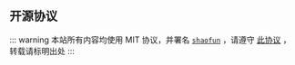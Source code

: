## 开源协议

::: warning
本站所有内容均使用 MIT 协议，并署名 [`shaofun`](//shao.fun) ，请遵守 [此协议](../LICENSE.md) ，转载请标明出处
:::